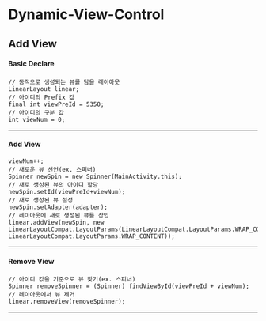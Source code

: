 # Dynamic-View-Control
## Add View
#### Basic Declare
```
// 동적으로 생성되는 뷰를 담을 레이아웃
LinearLayout linear;
// 아이디의 Prefix 값
final int viewPreId = 5350;
// 아이디의 구분 값
int viewNum = 0;
```

---
#### Add View
```
viewNum++;
// 새로운 뷰 선언(ex. 스피너)
Spinner newSpin = new Spinner(MainActivity.this);
// 새로 생성된 뷰의 아이디 할당
newSpin.setId(viewPreId+viewNum);
// 새로 생성된 뷰 설정
newSpin.setAdapter(adapter);
// 레이아웃에 새로 생성된 뷰를 삽입
linear.addView(newSpin, new LinearLayoutCompat.LayoutParams(LinearLayoutCompat.LayoutParams.WRAP_CONTENT, LinearLayoutCompat.LayoutParams.WRAP_CONTENT));
```

---
#### Remove View
```
// 아이디 값을 기준으로 뷰 찾기(ex. 스피너)
Spinner removeSpinner = (Spinner) findViewById(viewPreId + viewNum);
// 레이아웃에서 뷰 제거
linear.removeView(removeSpinner);
```

---
